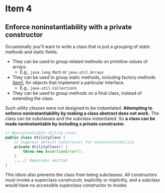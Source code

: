 # Item 4

## Enforce noninstantiability with a private constructor

Occasionally you'll want to write a class that is just a grouping of 
static methods and static fields.

* They can be used to group related methods on primitive values of arrays.
    * E.g., `java.lang.Math` or `java.util.Arrays`
* They can be used to group static methods, including factory methods 
[Item1](../Item1/Readme.md), for objects that implement a particular 
interface.
    * E.g., `java.util.Collections`
* They can be used to group methods on a final class, instead of 
extending the class.

Such *utility classes* were not designed to be instantiated. **Attempting to 
enforce noninstantiability by making a class abstract does not work.** The 
class can be subclasses and the subclass instantiated. So **a class can be 
made noninstantiable by including a private constructor.**

```java
// Noninstantiable utility class
public class UtilityClass {
    // Suppress default construcotr for noninstantiability
    private UtilityClass() {
        throw new AssertionError();
    }
    ... // Remainder omitted
}
```

This idiom also prevents the class from being subclasses. All constructors must 
invoke a superclass construcotr, explicitly or implicitly, and a subclass 
would have no accessible superclass constructor to invoke.
